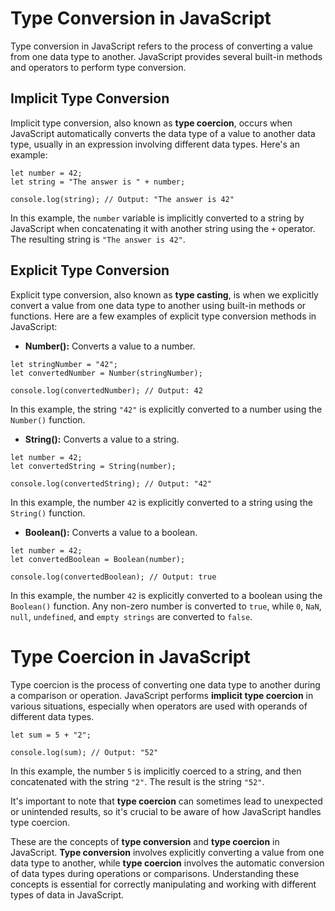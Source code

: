 # **Type Conversion in JavaScript**

Type conversion in JavaScript refers to the process of converting a value from one data type to another. JavaScript provides several built-in methods and operators to perform type conversion.

## **Implicit Type Conversion**

Implicit type conversion, also known as **type coercion**, occurs when JavaScript automatically converts the data type of a value to another data type, usually in an expression involving different data types. Here's an example:

```
let number = 42;
let string = "The answer is " + number;

console.log(string); // Output: "The answer is 42"
```

In this example, the `number` variable is implicitly converted to a string by JavaScript when concatenating it with another string using the `+` operator. The resulting string is `"The answer is 42"`.

## **Explicit Type Conversion**

Explicit type conversion, also known as **type casting**, is when we explicitly convert a value from one data type to another using built-in methods or functions. Here are a few examples of explicit type conversion methods in JavaScript:

* **Number():** Converts a value to a number.

```
let stringNumber = "42";
let convertedNumber = Number(stringNumber);

console.log(convertedNumber); // Output: 42
```

In this example, the string `"42"` is explicitly converted to a number using the `Number()` function.

* **String():** Converts a value to a string.

```
let number = 42;
let convertedString = String(number);

console.log(convertedString); // Output: "42"
```

In this example, the number `42` is explicitly converted to a string using the `String()` function.

* **Boolean():** Converts a value to a boolean.

```
let number = 42;
let convertedBoolean = Boolean(number);

console.log(convertedBoolean); // Output: true
```

In this example, the number `42` is explicitly converted to a boolean using the `Boolean()` function. Any non-zero number is converted to `true`, while `0`, `NaN`, `null`, `undefined`, and `empty strings` are converted to `false`.

# **Type Coercion in JavaScript**

Type coercion is the process of converting one data type to another during a comparison or operation. JavaScript performs **implicit type coercion** in various situations, especially when operators are used with operands of different data types.

```
let sum = 5 + "2";

console.log(sum); // Output: "52"
```

In this example, the number `5` is implicitly coerced to a string, and then concatenated with the string `"2"`. The result is the string `"52"`.

It's important to note that **type coercion** can sometimes lead to unexpected or unintended results, so it's crucial to be aware of how JavaScript handles type coercion.

These are the concepts of **type conversion** and **type coercion** in JavaScript. **Type conversion** involves explicitly converting a value from one data type to another, while **type coercion** involves the automatic conversion of data types during operations or comparisons. Understanding these concepts is essential for correctly manipulating and working with different types of data in JavaScript.
